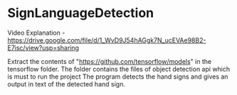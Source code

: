 # SignLanguageDetection

Video Explanation - https://drive.google.com/file/d/1_WvD9J54hAGgk7N_ucEVAe98B2-E7isc/view?usp=sharing



Extract the contents of "https://github.com/tensorflow/models" in the tensorflow folder. The folder contains the files of object detection api which is must to run the project
The program detects the hand signs and gives an output in text of the detected hand sign.
